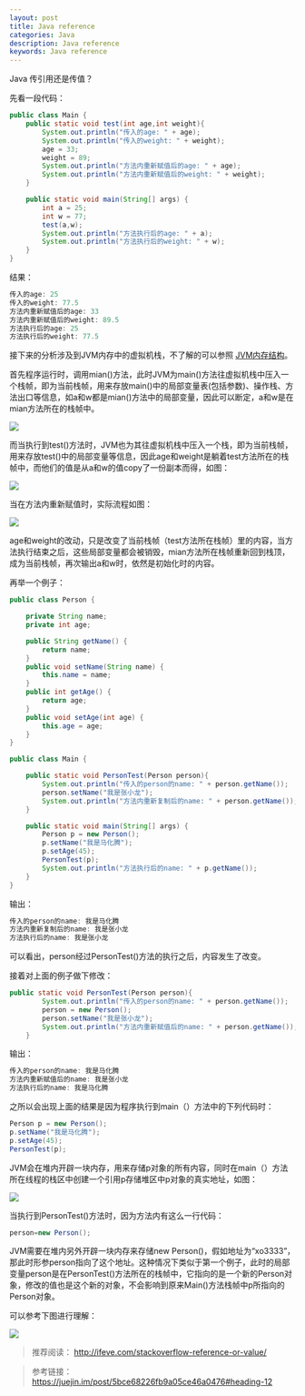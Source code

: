```yaml
---
layout: post
title: Java reference
categories: Java
description: Java reference
keywords: Java reference
---
```


Java 传引用还是传值？

先看一段代码：

```java
public class Main {
    public static void test(int age,int weight){
        System.out.println("传入的age: " + age);
        System.out.println("传入的weight: " + weight);
        age = 33;
        weight = 89;
        System.out.println("方法内重新赋值后的age: " + age);
        System.out.println("方法内重新赋值后的weight: " + weight);
    }

    public static void main(String[] args) {
        int a = 25;
        int w = 77;
        test(a,w);
        System.out.println("方法执行后的age: " + a);
        System.out.println("方法执行后的weight: " + w);
    }
}
```

结果：

```java
传入的age: 25
传入的weight: 77.5
方法内重新赋值后的age: 33
方法内重新赋值后的weight: 89.5
方法执行后的age: 25
方法执行后的weight: 77.5
```

接下来的分析涉及到JVM内存中的虚拟机栈，不了解的可以参照 [JVM内存结构](http://machangchang.com//2018/03/24/JVM-1/)。

首先程序运行时，调用mian()方法，此时JVM为main()方法往虚拟机栈中压入一个栈帧，即为当前栈帧，用来存放main()中的局部变量表(包括参数)、操作栈、方法出口等信息，如a和w都是mian()方法中的局部变量，因此可以断定，a和w是在mian方法所在的栈帧中。

![](/images/blog/2019-09-05-Java-reference/reference_001.jpg)

而当执行到test()方法时，JVM也为其往虚拟机栈中压入一个栈，即为当前栈帧，用来存放test()中的局部变量等信息，因此age和weight是躺着test方法所在的栈帧中，而他们的值是从a和w的值copy了一份副本而得，如图：

![](/images/blog/2019-09-05-Java-reference/reference_002.jpg)

当在方法内重新赋值时，实际流程如图：

![](/images/blog/2019-09-05-Java-reference/reference_003.jpg)

age和weight的改动，只是改变了当前栈帧（test方法所在栈帧）里的内容，当方法执行结束之后，这些局部变量都会被销毁，mian方法所在栈帧重新回到栈顶，成为当前栈帧，再次输出a和w时，依然是初始化时的内容。

再举一个例子：

```java
public class Person {

    private String name;
    private int age;

    public String getName() {
        return name;
    }
    public void setName(String name) {
        this.name = name;
    }
    public int getAge() {
        return age;
    }
    public void setAge(int age) {
        this.age = age;
    }
}
```
```java
public class Main {

    public static void PersonTest(Person person){
        System.out.println("传入的person的name: " + person.getName());
        person.setName("我是张小龙");
        System.out.println("方法内重新复制后的name: " + person.getName());
    }

    public static void main(String[] args) {
        Person p = new Person();
        p.setName("我是马化腾");
        p.setAge(45);
        PersonTest(p);
        System.out.println("方法执行后的name: " + p.getName());
    }
}
```

输出：

```java
传入的person的name: 我是马化腾
方法内重新复制后的name: 我是张小龙
方法执行后的name: 我是张小龙
```

可以看出，person经过PersonTest()方法的执行之后，内容发生了改变。

接着对上面的例子做下修改：

```java
public static void PersonTest(Person person){
        System.out.println("传入的person的name: " + person.getName());
        person = new Person();
        person.setName("我是张小龙");
        System.out.println("方法内重新赋值后的name: " + person.getName());
    }
```

输出：

```java
传入的person的name: 我是马化腾
方法内重新赋值后的name: 我是张小龙
方法执行后的name: 我是马化腾
```

之所以会出现上面的结果是因为程序执行到main（）方法中的下列代码时：

```java
Person p = new Person();
p.setName("我是马化腾");
p.setAge(45);
PersonTest(p);
```

JVM会在堆内开辟一块内存，用来存储p对象的所有内容，同时在main（）方法所在线程的栈区中创建一个引用p存储堆区中p对象的真实地址，如图：

![](/images/blog/2019-09-05-Java-reference/reference_004.jpg)

当执行到PersonTest()方法时，因为方法内有这么一行代码：

```java
person=new Person();
```

JVM需要在堆内另外开辟一块内存来存储new Person()，假如地址为“xo3333”，那此时形参person指向了这个地址。这种情况下类似于第一个例子，此时的局部变量person是在PersonTest()方法所在的栈帧中，它指向的是一个新的Person对象，修改的值也是这个新的对象，不会影响到原来Main()方法栈帧中p所指向的Person对象。

可以参考下图进行理解：

![](/images/blog/2019-09-05-Java-reference/reference_005.jpg)

> 推荐阅读：
http://ifeve.com/stackoverflow-reference-or-value/

> 参考链接：
https://juejin.im/post/5bce68226fb9a05ce46a0476#heading-12
